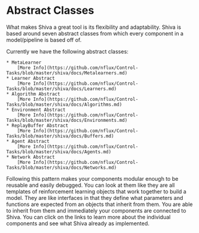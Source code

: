 # Abstract Classes

What makes Shiva a great tool is its flexibility and adaptability.  Shiva is based around seven abstract classes from which every component in a model/pipeline is based off of.

Currently we have the following abstract classes:
```
* MetaLearner
    [More Info](https://github.com/nflux/Control-Tasks/blob/master/shiva/docs/Metalearners.md)
* Learner Abstract
    [More Info](https://github.com/nflux/Control-Tasks/blob/master/shiva/docs/Learners.md)
* Algorithm Abstract 
    [More Info](https://github.com/nflux/Control-Tasks/blob/master/shiva/docs/Algorithms.md)
* Environment Abstract
    [More Info](https://github.com/nflux/Control-Tasks/blob/master/shiva/docs/Environments.md)
* ReplayBuffer Abstract 
    [More Info](https://github.com/nflux/Control-Tasks/blob/master/shiva/docs/Buffers.md)
* Agent Abstract 
    [More Info](https://github.com/nflux/Control-Tasks/blob/master/shiva/docs/Agents.md)
* Network Abstract
    [More Info](https://github.com/nflux/Control-Tasks/blob/master/shiva/docs/Networks.md)
```

Following this pattern makes your components modular enough to be reusable and easily debugged. You can look at them like they are all templates of reinforcement learning objects that work together to build a model. They are like interfaces in that they define what parameters and functions are expected from an objects that inherit from them. You are able to inherit from them and immediately your components are connected to Shiva. You can click on the links to learn more about the individual components and see what Shiva already as implemented.
